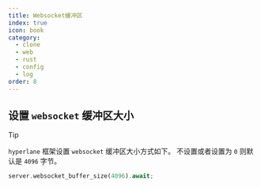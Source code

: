 ```yaml
---
title: Websocket缓冲区
index: true
icon: book
category:
  - clone
  - web
  - rust
  - config
  - log
order: 8
---
```


<Share colorful />

## 设置 `websocket` 缓冲区大小

> [!tip]
>
> `hyperlane` 框架设置 `websocket` 缓冲区大小方式如下。
> 不设置或者设置为 `0` 则默认是 `4096` 字节。

```rust
server.websocket_buffer_size(4096).await;
```
